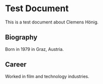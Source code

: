 # Test Document

This is a test document about Clemens Hönig.

## Biography
Born in 1979 in Graz, Austria.

## Career
Worked in film and technology industries.